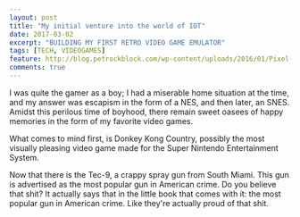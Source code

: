 ```yaml
---
layout: post
title: "My initial venture into the world of IOT"
date: 2017-03-02
excerpt: "BUILDING MY FIRST RETRO VIDEO GAME EMULATOR"
tags: [TECH, VIDEOGAMES]
feature: http://blog.petrockblock.com/wp-content/uploads/2016/01/Pixel-Art.png
comments: true
---
```

<!-- This is my new girlfriend. -->
<!-- start slipsum code -->
I was quite the gamer as a boy; I had a miserable home situation at the time, and my answer was escapism in the form of a NES, and then later, an SNES. Amidst this perilous time of boyhood, there remain sweet oasees of happy memories in the form of my favorite video games.

What comes to mind first, is Donkey Kong Country, possibly the most visually pleasing video game made for the Super Nintendo Entertainment System.

Now that there is the Tec-9, a crappy spray gun from South Miami. This gun is advertised as the most popular gun in American crime. Do you believe that shit? It actually says that in the little book that comes with it: the most popular gun in American crime. Like they're actually proud of that shit.

<!-- end slipsum code -->
